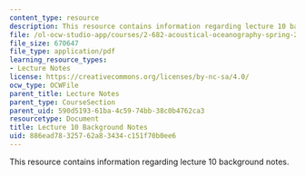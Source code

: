 ```yaml
---
content_type: resource
description: This resource contains information regarding lecture 10 background notes.
file: /ol-ocw-studio-app/courses/2-682-acoustical-oceanography-spring-2012/886ead78325762a83434c151f70b0ee6_MIT2_682S12_bglec10.pdf
file_size: 670647
file_type: application/pdf
learning_resource_types:
- Lecture Notes
license: https://creativecommons.org/licenses/by-nc-sa/4.0/
ocw_type: OCWFile
parent_title: Lecture Notes
parent_type: CourseSection
parent_uid: 590d5193-61ba-4c59-74bb-38c0b4762ca3
resourcetype: Document
title: Lecture 10 Background Notes
uid: 886ead78-3257-62a8-3434-c151f70b0ee6
---
```

This resource contains information regarding lecture 10 background notes.